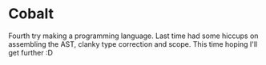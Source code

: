 # Cobalt
Fourth try making a programming language. Last time had some hiccups on assembling the AST, clanky type correction and scope. This time hoping I'll get further :D